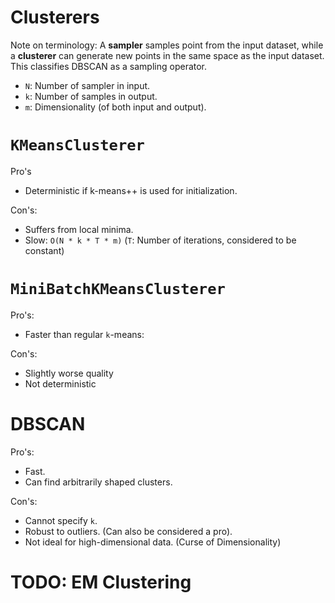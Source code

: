 # Clusterers

Note on terminology: A __sampler__ samples point from the input dataset, while a __clusterer__ can generate new points in the same space as the input dataset.
This classifies DBSCAN as a sampling operator.

* `N`: Number of sampler in input.
* `k`: Number of samples in output.
* `m`: Dimensionality (of both input and output).

# `KMeansClusterer`

Pro's

* Deterministic if k-means++ is used for initialization.

Con's:

* Suffers from local minima.
* Slow: `O(N * k * T * m)` (`T`: Number of iterations, considered to be constant)

# `MiniBatchKMeansClusterer`

Pro's:

* Faster than regular `k`-means: 

Con's:

* Slightly worse quality
* Not deterministic

# DBSCAN

Pro's:

* Fast.
* Can find arbitrarily shaped clusters.

Con's:

* Cannot specify `k`.
* Robust to outliers. (Can also be considered a pro).
* Not ideal for high-dimensional data. (Curse of Dimensionality)

# TODO: EM Clustering
